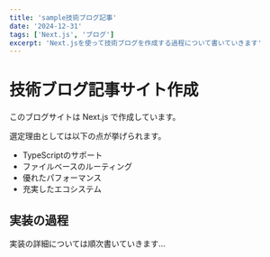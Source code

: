 ```yaml
---
title: 'sample技術ブログ記事'
date: '2024-12-31'
tags: ['Next.js', 'ブログ']
excerpt: 'Next.jsを使って技術ブログを作成する過程について書いていきます'
---
```


# 技術ブログ記事サイト作成
このブログサイトは Next.js で作成しています。

選定理由としては以下の点が挙げられます。
- TypeScriptのサポート
- ファイルベースのルーティング
- 優れたパフォーマンス
- 充実したエコシステム

## 実装の過程
実装の詳細については順次書いていきます...